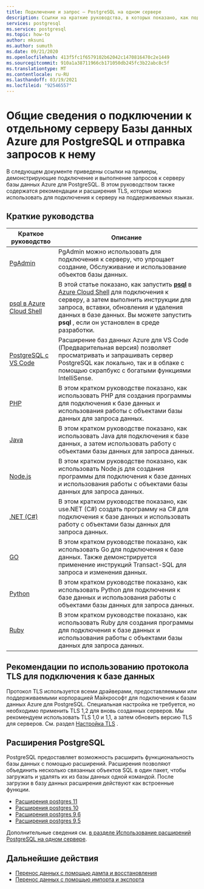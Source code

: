 ```yaml
---
title: Подключение и запрос — PostgreSQL на одном сервере
description: Ссылки на краткие руководства, в которых показано, как подключиться к базе данных Azure для PostgreSQL и выполнить запросы.
services: postgresql
ms.service: postgresql
ms.topic: how-to
author: mksuni
ms.author: sumuth
ms.date: 09/21/2020
ms.openlocfilehash: 413f5fc1f6579102b62042c1470816470c2e1449
ms.sourcegitcommit: 910a1a38711966cb171050db245fc3b22abc8c5f
ms.translationtype: MT
ms.contentlocale: ru-RU
ms.lasthandoff: 03/19/2021
ms.locfileid: "92546557"
---
```

# <a name="connect-and-query-overview-for-azure-database-for-postgresql--single-server"></a>Общие сведения о подключении к отдельному серверу Базы данных Azure для PostgreSQL и отправка запросов к нему

В следующем документе приведены ссылки на примеры, демонстрирующие подключение и выполнение запросов к серверу базы данных Azure для PostgreSQL. В этом руководством также содержатся рекомендации и расширения TLS, которые можно использовать для подключения к серверу на поддерживаемых языках.

## <a name="quickstarts"></a>Краткие руководства

| Краткое руководство | Описание |
|---|---|
|[PgAdmin](https://www.pgadmin.org/)|PgAdmin можно использовать для подключения к серверу, что упрощает создание, Обслуживание и использование объектов базы данных.|
|[psql в Azure Cloud Shell](quickstart-create-server-database-azure-cli.md#connect-to-the-azure-database-for-postgresql-server-by-using-psql)|В этой статье показано, как запустить [**psql**](https://www.postgresql.org/docs/current/static/app-psql.html) в [Azure Cloud Shell](../cloud-shell/overview.md) для подключения к серверу, а затем выполнить инструкции для запроса, вставки, обновления и удаления данных в базе данных. Вы можете запустить **psql** , если он установлен в среде разработки.|
|[PostgreSQL с VS Code](https://marketplace.visualstudio.com/items?itemName=ms-azuretools.vscode-cosmosdb)|Расширение баз данных Azure для VS Code (Предварительная версия) позволяет просматривать и запрашивать сервер PostgreSQL как локально, так и в облаке с помощью скрапбукс с богатыми функциями IntelliSense. |
|[PHP](connect-php.md)|В этом кратком руководстве показано, как использовать PHP для создания программы для подключения к базе данных и использования работы с объектами базы данных для запроса данных.|
|[Java](connect-java.md)|В этом кратком руководстве показано, как использовать Java для подключения к базе данных, а затем использовать работу с объектами базы данных для запроса данных.|
|[Node.js](connect-nodejs.md)|В этом кратком руководстве показано, как использовать Node.js для создания программы для подключения к базе данных и использования работы с объектами базы данных для запроса данных.|
|[.NET (C#)](connect-csharp.md)|В этом кратком руководстве показано, как use.NET (C#) создать программу на C# для подключения к базе данных и использовать работу с объектами базы данных для запроса данных.|
|[GO](connect-go.md)|В этом кратком руководстве показано, как использовать Go для подключения к базе данных. Также демонстрируется применение инструкций Transact-SQL для запроса и изменения данных.|
|[Python](connect-python.md)|В этом кратком руководстве показано, как использовать Python для подключения к базе данных и использования работы с объектами базы данных для запроса данных. |
|[Ruby](connect-ruby.md)|В этом кратком руководстве показано, как использовать Ruby для создания программы для подключения к базе данных и использования работы с объектами базы данных для запроса данных.|

## <a name="tls-considerations-for-database-connectivity"></a>Рекомендации по использованию протокола TLS для подключения к базе данных

Протокол TLS используется всеми драйверами, предоставляемыми или поддерживаемыми корпорацией Майкрософт для подключения к базам данных Azure для PostgreSQL. Специальная настройка не требуется, но необходимо применить TLS 1,2 для вновь созданных серверов. Мы рекомендуем использовать TLS 1,0 и 1,1, а затем обновить версию TLS для серверов. См. раздел [Настройка TLS](howto-tls-configurations.md) .

## <a name="postgresql-extensions"></a>Расширения PostgreSQL

PostgreSQL предоставляет возможность расширить функциональность базы данных с помощью расширений. Расширения позволяют объединить несколько связанных объектов SQL в один пакет, чтобы загружать и удалять их из базы данных одной командой. После загрузки в базу данных расширения действуют как встроенные функции.

- [Расширения postgres 11](./concepts-extensions.md#postgres-11-extensions)
- [Расширения postgres 10](./concepts-extensions.md#postgres-10-extensions)
- [Расширения postgres 9,6](./concepts-extensions.md#postgres-96-extensions)
- [Расширения postgres 9,5](./concepts-extensions.md#postgres-95-extensions)

Дополнительные сведения см. [в разделе Использование расширений PostgreSQL на одном сервере](concepts-extensions.md).

## <a name="next-steps"></a>Дальнейшие действия

- [Перенос данных с помощью дампа и восстановления](howto-migrate-using-dump-and-restore.md)
- [Перенос данных с помощью импорта и экспорта](howto-migrate-using-export-and-import.md)
